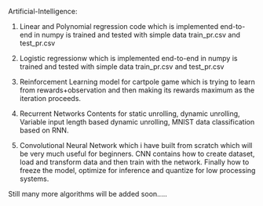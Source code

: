 Artificial-Intelligence:

1. Linear and Polynomial regression code which is implemented end-to-end in numpy is trained and tested with simple data train_pr.csv and test_pr.csv

2. Logistic regressionw which is implemented end-to-end in numpy is trained and tested with simple data train_pr.csv and test_pr.csv

3. Reinforcement Learning model for cartpole game which is trying to learn from rewards+observation and then making its rewards maximum as the iteration proceeds.

4. Recurrent Networks Contents for static unrolling, dynamic unrolling, Variable input length based dynamic unrolling, MNIST data classification based on RNN.

5. Convolutional Neural Network which i have built from scratch which will be very much useful for beginners. CNN contains how to create dataset, load and transform data and then train with the network. Finally how to freeze the model, optimize for inference and quantize for low processing systems.

Still many more algorithms will be added soon.....
